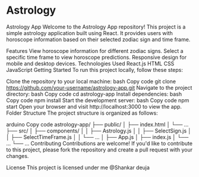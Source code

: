 # Astrology
Astrology App
Welcome to the Astrology App repository! This project is a simple astrology application built using React. It provides users with horoscope information based on their selected zodiac sign and time frame.

Features
View horoscope information for different zodiac signs.
Select a specific time frame to view horoscope predictions.
Responsive design for mobile and desktop devices.
Technologies Used
React.js
HTML
CSS
JavaScript
Getting Started
To run this project locally, follow these steps:

Clone the repository to your local machine:
bash
Copy code
git clone https://github.com/your-username/astrology-app.git
Navigate to the project directory:
bash
Copy code
cd astrology-app
Install dependencies:
bash
Copy code
npm install
Start the development server:
bash
Copy code
npm start
Open your browser and visit http://localhost:3000 to view the app.
Folder Structure
The project structure is organized as follows:

arduino
Copy code
astrology-app/
  ├── public/
  │   ├── index.html
  │   └── ...
  ├── src/
  │   ├── components/
  │   │   ├── Astrology.js
  │   │   ├── SelectSign.js
  │   │   ├── SelectTimeFrame.js
  │   │   └── ...
  │   ├── App.js
  │   ├── index.js
  │   └── ...
  └── ...
Contributing
Contributions are welcome! If you'd like to contribute to this project, please fork the repository and create a pull request with your changes.

License
This project is licensed under me @Shankar deuja 
